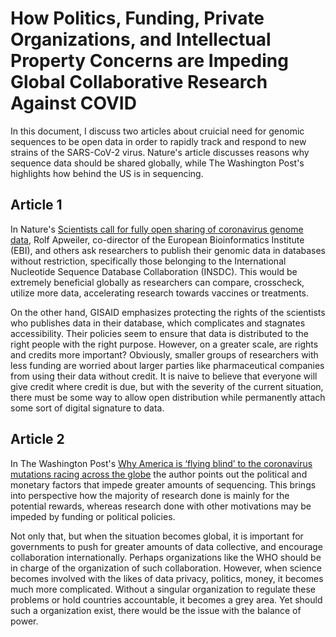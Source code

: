 # How Politics, Funding, Private Organizations, and Intellectual Property Concerns are Impeding Global Collaborative Research Against COVID
In this document, I discuss two articles about cruicial need for genomic sequences to be open data in order to rapidly track and respond to new strains of the SARS-CoV-2 virus. Nature's article discusses reasons why sequence data should be shared globally, while The Washington Post's highlights how behind the US is in sequencing.

## Article 1
In Nature's [Scientists call for fully open sharing of coronavirus genome data](https://www.nature.com/articles/d41586-021-00305-7), Rolf Apweiler, co-director of the European Bioinformatics Institute (EBI), and others ask researchers to publish their genomic data in databases without restriction, specifically those belonging to the International Nucleotide Sequence Database Collaboration (INSDC). This would be extremely beneficial globally as researchers can compare, crosscheck, utilize more data, accelerating research towards vaccines or treatments.

On the other hand, GISAID emphasizes protecting the rights of the scientists who publishes data in their database, which complicates and stagnates accessibility. Their policies seem to ensure that data is distributed to the right people with the right purpose. However, on a greater scale, are rights and credits more important? Obviously, smaller groups of researchers with less funding are worried about larger parties like pharmaceutical companies from using their data without credit. It is naive to believe that everyone will give credit where credit is due, but with the severity of the current situation, there must be some way to allow open distribution while permanently attach some sort of digital signature to data.

## Article 2
In The Washington Post's [Why America is ‘flying blind’ to the coronavirus mutations racing across the globe](https://www.washingtonpost.com/health/2021/01/29/genetic-sequencing-mutations-coronavirus/) the author points out the political and monetary factors that impede greater amounts of sequencing. This brings into perspective how the majority of research done is mainly for the potential rewards, whereas research done with other motivations may be impeded by funding or political policies.

Not only that, but when the situation becomes global, it is important for governments to push for greater amounts of data collective, and encourage collaboration internationally. Perhaps organizations like the WHO should be in charge of the organization of such collaboration. However, when science becomes involved with the likes of data privacy, politics, money, it becomes much more complicated. Without a singular organization to regulate these problems or hold countries accountable, it becomes a grey area. Yet should such a organization exist, there would be the issue with the balance of power.